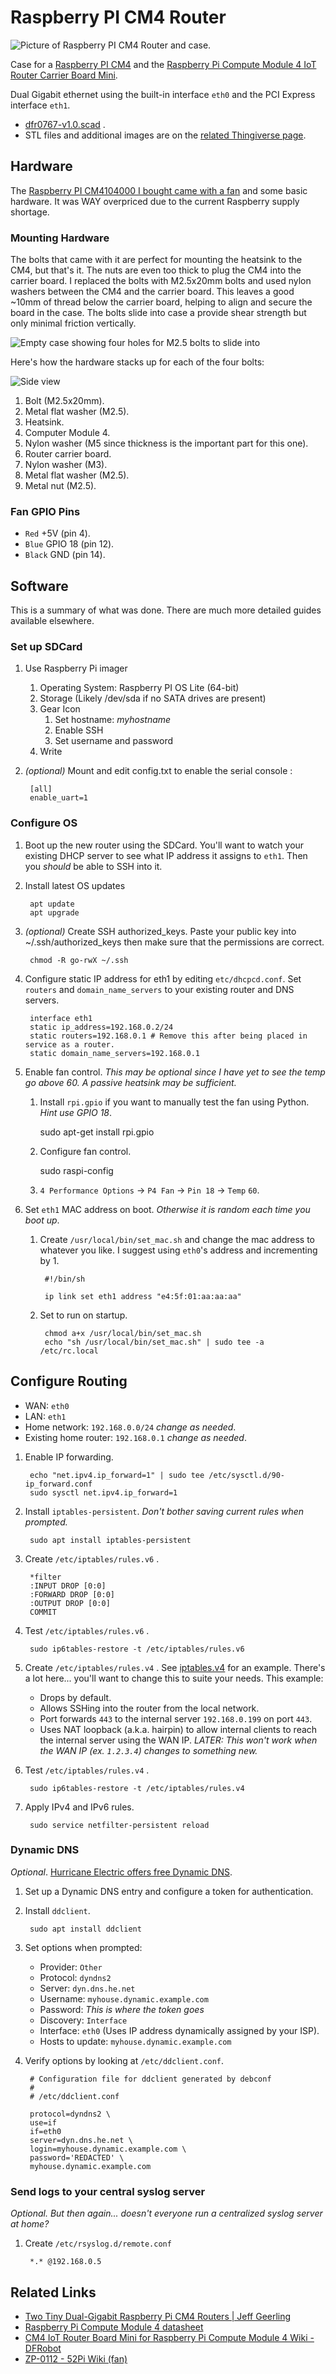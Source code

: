 # Raspberry PI CM4 Router

![Picture of Raspberry PI CM4 Router and case](https://cdn.thingiverse.com/assets/b8/af/7f/db/4e/ca2ceb83-f754-49b0-9868-e4a4f9d41c15.jpg).

Case for a [Raspberry PI CM4](https://www.raspberrypi.com/products/compute-module-4/?variant=raspberry-pi-cm4001000) and the [Raspberry Pi Compute Module 4 IoT Router Carrier Board Mini](https://www.dfrobot.com/product-2242.html).

Dual Gigabit ethernet using the built-in interface `eth0` and the PCI Express interface `eth1`.

* [dfr0767-v1.0.scad](dfr0767-v1.0.scad) .
* STL files and additional images are on the [related Thingiverse page](https://www.thingiverse.com/thing:6064249).

## Hardware

The [Raspberry PI CM4104000 I bought came with a fan](https://www.amazon.com/dp/B0BXCXDHC5) and some basic hardware. It was WAY overpriced due to the current Raspberry supply shortage.

### Mounting Hardware

The bolts that came with it are perfect for mounting the heatsink to the CM4, but that's it. The nuts are even too thick to plug the CM4 into the carrier board. I replaced the bolts with M2.5x20mm bolts and used nylon washers between the CM4 and the carrier board. This leaves a good ~10mm of thread below the carrier board, helping to align and secure the board in the case. The bolts slide into case a provide shear strength but only minimal friction vertically.

![Empty case showing four holes for M2.5 bolts to slide into](https://cdn.thingiverse.com/assets/37/33/74/08/2c/featured_preview_3509a7cc-4fee-46be-89d3-2338e3974b19.jpg)

Here's how the hardware stacks up for each of the four bolts:

![Side view](https://cdn.thingiverse.com/assets/1e/8f/ca/f3/1a/e89d0ec9-f19c-49e2-9cfa-37d98f834e90.jpg)

1. Bolt (M2.5x20mm).
2. Metal flat washer (M2.5).
3. Heatsink.
4. Computer Module 4.
5. Nylon washer (M5 since thickness is the important part for this one).
6. Router carrier board.
7. Nylon washer (M3).
8. Metal flat washer (M2.5).
9. Metal nut (M2.5).

### Fan GPIO Pins

* `Red` +5V (pin 4).
* `Blue` GPIO 18 (pin 12).
* `Black` GND (pin 14).

## Software

This is a summary of what was done. There are much more detailed guides available elsewhere.

### Set up SDCard

1. Use Raspberry Pi imager
    1. Operating System: Raspberry PI OS Lite (64-bit)
    2. Storage (Likely /dev/sda if no SATA drives are present)
    3. Gear Icon
        1. Set hostname: _myhostname_
        2. Enable SSH
        3. Set username and password
    4. Write
2. _(optional)_ Mount and edit config.txt to enable the serial console :

        [all]
        enable_uart=1

### Configure OS

1. Boot up the new router using the SDCard. You'll want to watch your existing DHCP server to see what IP address it assigns to `eth1`. Then you _should_ be able to SSH into it.

2. Install latest OS updates

        apt update
        apt upgrade

3. _(optional)_ Create SSH authorized_keys. Paste your public key into ~/.ssh/authorized_keys then make sure that the permissions are correct.

        chmod -R go-rwX ~/.ssh

4. Configure static IP address for eth1 by editing `etc/dhcpcd.conf`. Set `routers` and `domain_name_servers` to your existing router and DNS servers.

        interface eth1
        static ip_address=192.168.0.2/24
        static routers=192.168.0.1 # Remove this after being placed in service as a router.
        static domain_name_servers=192.168.0.1

5. Enable fan control. _This may be optional since I have yet to see the temp go above 60. A passive heatsink may be sufficient._
    1. Install `rpi.gpio` if you want to manually test the fan using Python. _Hint use GPIO 18_.

        sudo apt-get install rpi.gpio
    2. Configure fan control.

        sudo raspi-config
    3. `4 Performance Options` -> `P4 Fan` -> `Pin 18` -> `Temp` `60`.

6. Set `eth1` MAC address on boot. _Otherwise it is random each time you boot up_.
    1. Create `/usr/local/bin/set_mac.sh` and change the mac address to whatever you like. I suggest using `eth0`'s address and incrementing by 1.

            #!/bin/sh

            ip link set eth1 address "e4:5f:01:aa:aa:aa"

    2. Set to run on startup.

            chmod a+x /usr/local/bin/set_mac.sh
            echo "sh /usr/local/bin/set_mac.sh" | sudo tee -a /etc/rc.local

## Configure Routing

* WAN: `eth0`
* LAN: `eth1`
* Home network: `192.168.0.0/24` _change as needed_.
* Existing home router: `192.168.0.1` _change as needed_.

1. Enable IP forwarding.

        echo "net.ipv4.ip_forward=1" | sudo tee /etc/sysctl.d/90-ip_forward.conf
        sudo sysctl net.ipv4.ip_forward=1

2. Install `iptables-persistent`. _Don't bother saving current rules when prompted._

        sudo apt install iptables-persistent

3. Create `/etc/iptables/rules.v6` .

        *filter
        :INPUT DROP [0:0]
        :FORWARD DROP [0:0]
        :OUTPUT DROP [0:0]
        COMMIT

4. Test `/etc/iptables/rules.v6` .

        sudo ip6tables-restore -t /etc/iptables/rules.v6

5. Create `/etc/iptables/rules.v4` . See [iptables.v4](iptables.v4) for an example. There's a lot here... you'll want to change this to suite your needs. This example:
    * Drops by default.
    * Allows SSHing into the router from the local network.
    * Port forwards `443` to the internal server `192.168.0.199` on port `443`.
    * Uses NAT loopback (a.k.a. hairpin) to allow internal clients to reach the internal server using the WAN IP. _LATER: This won't work when the WAN IP (ex. `1.2.3.4`) changes to something new._
6. Test `/etc/iptables/rules.v4` .

        sudo ip6tables-restore -t /etc/iptables/rules.v4

7. Apply IPv4 and IPv6 rules.

        sudo service netfilter-persistent reload

### Dynamic DNS

_Optional_. [Hurricane Electric offers free Dynamic DNS](https://dns.he.net/).

1. Set up a Dynamic DNS entry and configure a token for authentication.
2. Install `ddclient`.

        sudo apt install ddclient

3. Set options when prompted:
    * Provider: `Other`
    * Protocol: `dyndns2`
    * Server: `dyn.dns.he.net`
    * Username: `myhouse.dynamic.example.com`
    * Password: _This is where the token goes_
    * Discovery: `Interface`
    * Interface: `eth0` (Uses IP address dynamically assigned by your ISP).
    * Hosts to update: `myhouse.dynamic.example.com`

4. Verify options by looking at `/etc/ddclient.conf`.

        # Configuration file for ddclient generated by debconf
        #
        # /etc/ddclient.conf

        protocol=dyndns2 \
        use=if
        if=eth0
        server=dyn.dns.he.net \
        login=myhouse.dynamic.example.com \
        password='REDACTED' \
        myhouse.dynamic.example.com

### Send logs to your central syslog server

_Optional. But then again... doesn't everyone run a centralized syslog server at home?_

1. Create `/etc/rsyslog.d/remote.conf`

        *.* @192.168.0.5

## Related Links

* [Two Tiny Dual-Gigabit Raspberry Pi CM4 Routers | Jeff Geerling](https://www.jeffgeerling.com/blog/2021/two-tiny-dual-gigabit-raspberry-pi-cm4-routers)
* [Raspberry Pi Compute Module 4 datasheet](https://datasheets.raspberrypi.com/cm4/cm4-datasheet.pdf)
* [CM4 IoT Router Board Mini for Raspberry Pi Compute Module 4 Wiki - DFRobot](https://wiki.dfrobot.com/Compute_Module_4_IoT_Router_Board_Mini_SKU_DFR0767)
* [ZP-0112 - 52Pi Wiki (fan)](https://wiki.52pi.com/index.php?title=ZP-0112)
